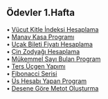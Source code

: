 ## Ödevler 1.Hafta
• [Vücut Kitle İndeksi Hesaplama](https://github.com/emirakdemir/java-egitim/blob/main/java101/src/Temel_Kavramlar_ve_Degiskenler/odevVucutKitleIndeksiHesaplama.java) <br/>
• [Manav Kasa Programı](https://github.com/emirakdemir/java-egitim/blob/main/java101/src/Temel_Kavramlar_ve_Degiskenler/odevManavKasaProgrami.java) <br/>
• [Uçak Bileti Fiyatı Hesaplama](https://github.com/emirakdemir/java-egitim/blob/main/java101/src/Kosullu_ifadeler_ve_Kod_Bloklari/UcakBiletiFiyatiHesaplama.java) <br/>
• [Çin Zodyağı Hesaplama](https://github.com/emirakdemir/java-egitim/blob/main/java101/src/Kosullu_ifadeler_ve_Kod_Bloklari/CinZodyagiHesaplama.java) <br/>
• [Mükemmel Sayı Bulan Program](https://github.com/emirakdemir/java-egitim/blob/main/java101/src/Donguler/OdevMukemmelSayi.java) <br/>
• [Ters Üçgen Yapımı](https://github.com/emirakdemir/java-egitim/blob/main/java101/src/Donguler/OdevTersUcgenYapimi.java) <br/>
• [Fibonacci Serisi](https://github.com/emirakdemir/java-egitim/blob/main/java101/src/Donguler/OdevFibonacciSerisi.java) <br/>
• [Üs Hesabı Yapan Program](https://github.com/emirakdemir/java-egitim/blob/main/java101/src/Metotlar/UsluSayiHesaplama.java) <br/>
• [Desene Göre Metot Oluşturma](https://github.com/emirakdemir/java-egitim/blob/main/java101/src/Metotlar/DeseneGoreMetotOlusturma.java) <br/>


